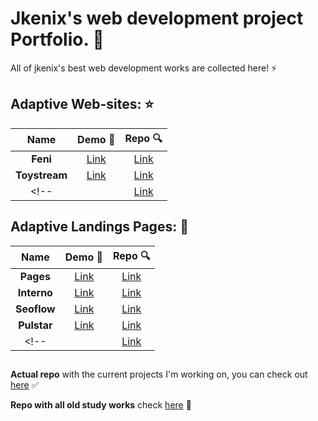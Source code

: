 # Jkenix's web development project Portfolio. 🙌

All of jkenix's best web development works are collected here! ⚡

## Adaptive Web-sites: ⭐  

|Name|Demo 🔗|Repo 🔍|
|:------------------:|:------:|:------:|
|**Feni**|[Link](https://feni.pages.dev/)|[Link](https://github.com/jkenix/jkenix-project/tree/feni-website)|
|**Toystream**|[Link](https://toystream.pages.dev/)|[Link](https://github.com/jkenix/jkenix.github.io/tree/toystream) |
<!-- |       |[Link]()|[Link]()| -->

## Adaptive Landings Pages: 🌟  

|Name|Demo 🔗|Repo 🔍|
|:------------------:|:------:|:------:|
|**Pages**|[Link](https://feni.pages.dev/)|[Link](https://github.com/jkenix/jkenix.github.io/tree/pages-page)|
|**Interno**|[Link](https://interno.pages.dev/)|[Link](https://github.com/jkenix/jkenix.github.io/tree/interno)|
|**Seoflow**|[Link](https://seoflow.pages.dev/)|[Link](https://github.com/jkenix/jkenix.github.io/tree/seoflow)|
|**Pulstar**|[Link](https://pulstar.pages.dev/)|[Link](https://github.com/jkenix/jkenix.github.io/tree/pulstar)|
<!-- |       |[Link]()|[Link]()|-->

## 
**Actual repo** with the current projects I'm working on, you can check out [here](https://github.com/jkenix/jkenix-projects) ✅

**Repo with all old study works** check [here](https://github.com/jkenix/jkenix.github.io) 🔗  
